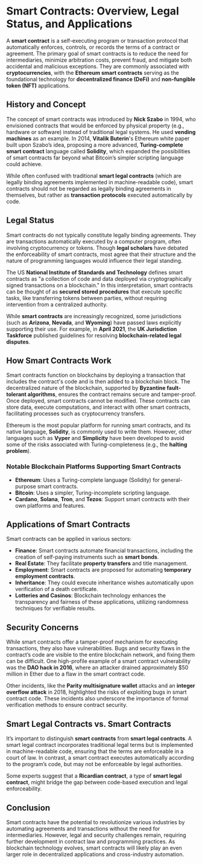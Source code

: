 # Smart Contracts: Overview, Legal Status, and Applications

A **smart contract** is a self-executing program or transaction protocol that automatically enforces, controls, or records the terms of a contract or agreement. The primary goal of smart contracts is to reduce the need for intermediaries, minimize arbitration costs, prevent fraud, and mitigate both accidental and malicious exceptions. They are commonly associated with **cryptocurrencies**, with the **Ethereum smart contracts** serving as the foundational technology for **decentralized finance (DeFi)** and **non-fungible token (NFT)** applications.

## History and Concept

The concept of smart contracts was introduced by **Nick Szabo** in 1994, who envisioned contracts that would be enforced by physical property (e.g., hardware or software) instead of traditional legal systems. He used **vending machines** as an example. In 2014, **Vitalik Buterin**'s Ethereum white paper built upon Szabo’s idea, proposing a more advanced, **Turing-complete smart contract** language called **Solidity**, which expanded the possibilities of smart contracts far beyond what Bitcoin’s simpler scripting language could achieve.

While often confused with traditional **smart legal contracts** (which are legally binding agreements implemented in machine-readable code), smart contracts should not be regarded as legally binding agreements in themselves, but rather as **transaction protocols** executed automatically by code. 

## Legal Status

Smart contracts do not typically constitute legally binding agreements. They are transactions automatically executed by a computer program, often involving cryptocurrency or tokens. Though **legal scholars** have debated the enforceability of smart contracts, most agree that their structure and the nature of programming languages would influence their legal standing.

The US **National Institute of Standards and Technology** defines smart contracts as "a collection of code and data deployed via cryptographically signed transactions on a blockchain." In this interpretation, smart contracts can be thought of as **secured stored procedures** that execute specific tasks, like transferring tokens between parties, without requiring intervention from a centralized authority.

While **smart contracts** are increasingly recognized, some jurisdictions (such as **Arizona**, **Nevada**, and **Wyoming**) have passed laws explicitly supporting their use. For example, in **April 2021**, the **UK Jurisdiction Taskforce** published guidelines for resolving **blockchain-related legal disputes**.

## How Smart Contracts Work

Smart contracts function on blockchains by deploying a transaction that includes the contract's code and is then added to a blockchain block. The decentralized nature of the blockchain, supported by **Byzantine fault-tolerant algorithms**, ensures the contract remains secure and tamper-proof. Once deployed, smart contracts cannot be modified. These contracts can store data, execute computations, and interact with other smart contracts, facilitating processes such as cryptocurrency transfers.

Ethereum is the most popular platform for running smart contracts, and its native language, **Solidity**, is commonly used to write them. However, other languages such as **Vyper** and **Simplicity** have been developed to avoid some of the risks associated with Turing-completeness (e.g., the **halting problem**).

### Notable Blockchain Platforms Supporting Smart Contracts
- **Ethereum**: Uses a Turing-complete language (Solidity) for general-purpose smart contracts.
- **Bitcoin**: Uses a simpler, Turing-incomplete scripting language.
- **Cardano**, **Solana**, **Tron**, and **Tezos**: Support smart contracts with their own platforms and features.

## Applications of Smart Contracts

Smart contracts can be applied in various sectors:

- **Finance**: Smart contracts automate financial transactions, including the creation of self-paying instruments such as **smart bonds**.
- **Real Estate**: They facilitate **property transfers** and title management.
- **Employment**: Smart contracts are proposed for automating **temporary employment contracts**.
- **Inheritance**: They could execute inheritance wishes automatically upon verification of a death certificate.
- **Lotteries and Casinos**: Blockchain technology enhances the transparency and fairness of these applications, utilizing randomness techniques for verifiable results.

## Security Concerns

While smart contracts offer a tamper-proof mechanism for executing transactions, they also have vulnerabilities. Bugs and security flaws in the contract’s code are visible to the entire blockchain network, and fixing them can be difficult. One high-profile example of a smart contract vulnerability was the **DAO hack in 2016**, where an attacker drained approximately $50 million in Ether due to a flaw in the smart contract code.

Other incidents, like the **Parity multisignature wallet** attacks and an **integer overflow attack** in 2018, highlighted the risks of exploiting bugs in smart contract code. These incidents also underscore the importance of formal verification methods to ensure contract security.

## Smart Legal Contracts vs. Smart Contracts

It’s important to distinguish **smart contracts** from **smart legal contracts**. A smart legal contract incorporates traditional legal terms but is implemented in machine-readable code, ensuring that the terms are enforceable in a court of law. In contrast, a smart contract executes automatically according to the program’s code, but may not be enforceable by legal authorities.

Some experts suggest that a **Ricardian contract**, a type of **smart legal contract**, might bridge the gap between code-based execution and legal enforceability.

## Conclusion

Smart contracts have the potential to revolutionize various industries by automating agreements and transactions without the need for intermediaries. However, legal and security challenges remain, requiring further development in contract law and programming practices. As blockchain technology evolves, smart contracts will likely play an even larger role in decentralized applications and cross-industry automation.
